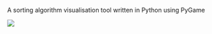 A sorting algorithm visualisation tool written in Python using PyGame

![](https://gyazo.com/d709235b525558ec317eb0ed6e9603ae)
